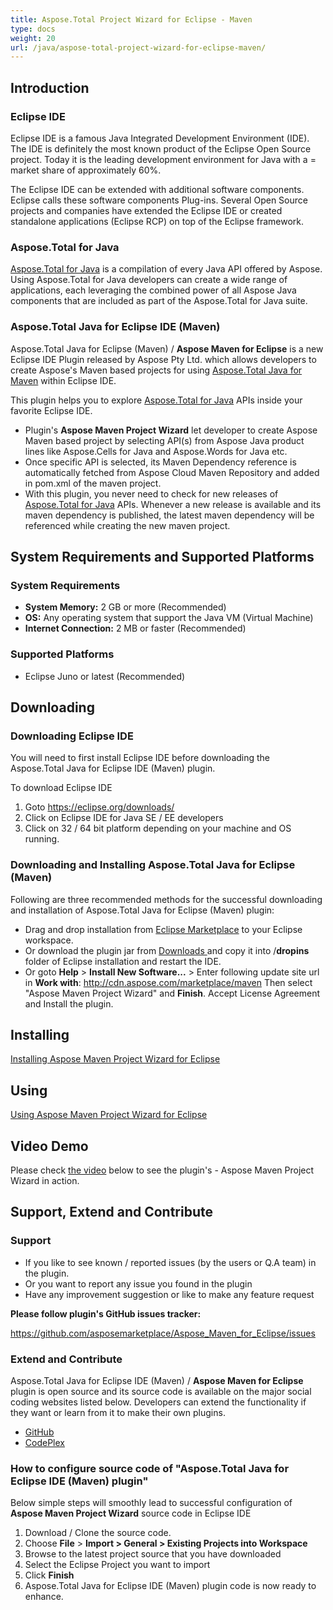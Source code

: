 ```yaml
---
title: Aspose.Total Project Wizard for Eclipse - Maven
type: docs
weight: 20
url: /java/aspose-total-project-wizard-for-eclipse-maven/
---
```


## **Introduction**
### **Eclipse IDE**
Eclipse IDE is a famous Java Integrated Development Environment (IDE). The IDE is definitely the most known product of the Eclipse Open Source project. Today it is the leading development environment for Java with a = market share of approximately 60%.

The Eclipse IDE can be extended with additional software components. Eclipse calls these software components Plug-ins. Several Open Source projects and companies have extended the Eclipse IDE or created standalone applications (Eclipse RCP) on top of the Eclipse framework.
### **Aspose.Total for Java**
[Aspose.Total for Java](http://www.aspose.com/java/total-component.aspx) is a compilation of every Java API offered by Aspose. Using Aspose.Total for Java developers can create a wide range of applications, each leveraging the combined power of all Aspose Java components that are included as part of the Aspose.Total for Java suite.
### **Aspose.Total Java for Eclipse IDE (Maven)**
Aspose.Total Java for Eclipse (Maven) / **Aspose Maven for Eclipse** is a new Eclipse IDE Plugin released by Aspose Pty Ltd. which allows developers to create Aspose's Maven based projects for using [Aspose.Total Java for Maven](http://docs.aspose.com:8082/docs/display/totaljava/4.+Aspose.Total+Java+for+Maven) within Eclipse IDE.

This plugin helps you to explore [Aspose.Total for Java](http://www.aspose.com/java/total-component.aspx) APIs inside your favorite Eclipse IDE.

- Plugin's **Aspose Maven Project Wizard** let developer to create Aspose Maven based project by selecting API(s) from Aspose Java product lines like Aspose.Cells for Java and Aspose.Words for Java etc.
- Once specific API is selected, its Maven Dependency reference is automatically fetched from Aspose Cloud Maven Repository and added in pom.xml of the maven project.
- With this plugin, you never need to check for new releases of [Aspose.Total for Java](http://www.aspose.com/java/total-component.aspx) APIs. Whenever a new release is available and its maven dependency is published, the latest maven dependency will be referenced while creating the new maven project.
## **System Requirements and Supported Platforms**
### **System Requirements**
- **System Memory:** 2 GB or more (Recommended)
- **OS:** Any operating system that support the Java VM (Virtual Machine)
- **Internet Connection:** 2 MB or faster (Recommended)
### **Supported Platforms**
- Eclipse Juno or latest (Recommended)
## **Downloading**
### **Downloading Eclipse IDE**
You will need to first install Eclipse IDE before downloading the Aspose.Total Java for Eclipse IDE (Maven) plugin.

To download Eclipse IDE

1. Goto <https://eclipse.org/downloads/>
1. Click on Eclipse IDE for Java SE / EE developers
1. Click on 32 / 64 bit platform depending on your machine and OS running.
### **Downloading and Installing Aspose.Total Java for Eclipse (Maven)**
Following are three recommended methods for the successful downloading and installation of Aspose.Total Java for Eclipse (Maven) plugin:

- Drag and drop installation from [Eclipse Marketplace](https://marketplace.eclipse.org/) to your Eclipse workspace.
- Or download the plugin jar from [Downloads ](https://asposemaveneclipse.codeplex.com/releases/view/612948)and copy it into /**dropins** folder of Eclipse installation and restart the IDE.
- Or goto **Help** > **Install New Software...** > Enter following update site url in **Work with**:
  <http://cdn.aspose.com/marketplace/maven>
  Then select "Aspose Maven Project Wizard" and **Finish**. Accept License Agreement and Install the plugin.
## **Installing**
[Installing Aspose Maven Project Wizard for Eclipse](https://docs.aspose.com/total/java/installing-and-using-aspose-project-wizard-for-eclipse/)
## **Using**
[Using Aspose Maven Project Wizard for Eclipse](https://docs.aspose.com/total/java/aspose-total-project-wizard-for-eclipse/)
## **Video Demo**
Please check [the video](https://youtu.be/qQqHOEhRTUM) below to see the plugin's - Aspose Maven Project Wizard in action.
## **Support, Extend and Contribute**
### **Support**
- If you like to see known / reported issues (by the users or Q.A team) in the plugin.
- Or you want to report any issue you found in the plugin
- Have any improvement suggestion or like to make any feature request

**Please follow plugin's GitHub issues tracker:**

<https://github.com/asposemarketplace/Aspose_Maven_for_Eclipse/issues>
### **Extend and Contribute**
Aspose.Total Java for Eclipse IDE (Maven) / **Aspose Maven for Eclipse** plugin is open source and its source code is available on the major social coding websites listed below. Developers can extend the functionality if they want or learn from it to make their own plugins.

- [GitHub](http://goo.gl/Nc6n2X)
- [CodePlex](http://goo.gl/2oNCL0)
### **How to configure source code of "Aspose.Total Java for Eclipse IDE (Maven) plugin"**
Below simple steps will smoothly lead to successful configuration of **Aspose Maven Project Wizard** source code in Eclipse IDE

1. Download / Clone the source code.
1. Choose **File** > **Import > General > Existing Projects into Workspace**
1. Browse to the latest project source that you have downloaded
1. Select the Eclipse Project you want to import
1. Click **Finish**
1. Aspose.Total Java for Eclipse IDE (Maven) plugin code is now ready to enhance.
